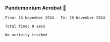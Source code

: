 ### Pandemonium Acrobat 🤸

<!--START_SECTION:waka-->

```all_time
From: 13 November 2024 - To: 20 November 2024

Total Time: 0 secs

No activity tracked
```

<!--END_SECTION:waka-->
